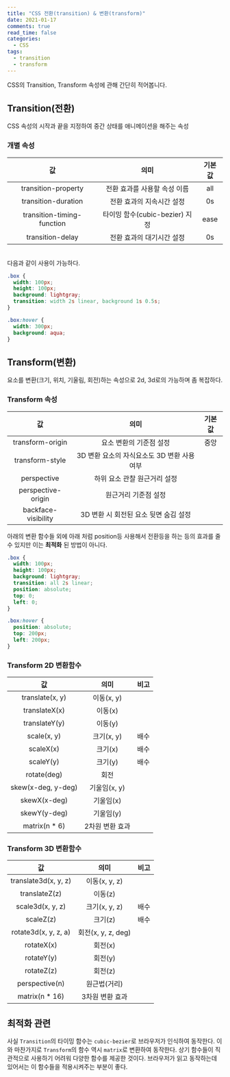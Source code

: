 ```yaml
---
title: "CSS 전환(transition) & 변환(transform)"
date: 2021-01-17
comments: true
read_time: false
categories:
  - CSS
tags:
  - transition
  - transform
---
```


CSS의 Transition, Transform 속성에 관해 간단히 적어봅니다.

## Transition(전환)

CSS 속성의 시작과 끝을 지정하여 중간 상태를 애니메이션을 해주는 속성

### 개별 속성

|             값             |              의미              | 기본값 |
| :------------------------: | :----------------------------: | :----: |
|    transition-property     |  전환 효과를 사용할 속성 이름  |  all   |
|    transition-duration     |   전환 효과의 지속시간 설정    |   0s   |
| transition-timing-function | 타이밍 함수(cubic-bezier) 지정 |  ease  |
|      transition-delay      |   전환 효과의 대기시간 설정    |   0s   |

<br>
다음과 같이 사용이 가능하다.

```css
.box {
  width: 100px;
  height: 100px;
  background: lightgray;
  transition: width 2s linear, background 1s 0.5s;
}

.box:hover {
  width: 300px;
  background: aqua;
}
```

## Transform(변환)

요소를 변환(크기, 위치, 기울림, 회전)하는 속성으로 2d, 3d로의 가능하며 좀 복잡하다.

### Transform 속성

|         값          |                    의미                    | 기본값 |
| :-----------------: | :----------------------------------------: | :----: |
|  transform-origin   |          요소 변환의 기준점 설정           |  중앙  |
|   transform-style   | 3D 변환 요소의 자식요소도 3D 변환 사용여부 |        |
|     perspective     |        하위 요소 관찰 원근거리 설정        |        |
| perspective-origin  |            원근거리 기준점 설정            |        |
| backface-visibility |   3D 변환 시 회전된 요소 뒷면 숨김 설정    |        |

아래의 변환 함수들 외에 아래 처럼 position등 사용해서 전환등을 하는 등의 효과를 줄 수 있지만 이는 **최적화** 된 방법이 아니다.

```css
.box {
  width: 100px;
  height: 100px;
  background: lightgray;
  transition: all 2s linear;
  position: absolute;
  top: 0;
  left: 0;
}

.box:hover {
  position: absolute;
  top: 200px;
  left: 200px;
}
```

### Transform 2D 변환함수

|         값         |      의미       | 비고 |
| :----------------: | :-------------: | :--: |
|  translate(x, y)   |   이동(x, y)    |      |
|   translateX(x)    |     이동(x)     |      |
|   translateY(y)    |     이동(y)     |      |
|    scale(x, y)     |   크기(x, y)    | 배수 |
|     scaleX(x)      |     크기(x)     | 배수 |
|     scaleY(y)      |     크기(y)     | 배수 |
|    rotate(deg)     |      회전       |      |
| skew(x-deg, y-deg) |  기울임(x, y)   |      |
|    skewX(x-deg)    |    기울임(x)    |      |
|    skewY(y-deg)    |    기울임(y)    |      |
|   matrix(n \* 6)   | 2차원 변환 효과 |      |

### Transform 3D 변환함수

|          값          |        의미        | 비고 |
| :------------------: | :----------------: | :--: |
| translate3d(x, y, z) |   이동(x, y, z)    |      |
|    translateZ(z)     |      이동(z)       |      |
|   scale3d(x, y, z)   |   크기(x, y, z)    | 배수 |
|      scaleZ(z)       |      크기(z)       | 배수 |
| rotate3d(x, y, z, a) | 회전(x, y, z, deg) |      |
|      rotateX(x)      |      회전(x)       |      |
|      rotateY(y)      |      회전(y)       |      |
|      rotateZ(z)      |      회전(z)       |      |
|    perspective(n)    |    원근법(거리)    |      |
|   matrix(n \* 16)    |  3차원 변환 효과   |      |

## 최적화 관련

사실 `Transition`의 타이밍 함수는 `cubic-bezier`로 브라우저가 인식하여 동작한다.
이와 마찬가지로 `Transform`의 함수 역시 `matrix`로 변환하여 동작한다. 상기 함수들이 직관적으로 사용하기 어려워 다양한 함수를 제공한 것이다. 브라우저가 읽고 동작하는데 있어서는 이 함수들을 적용시켜주는 부분이 좋다.
